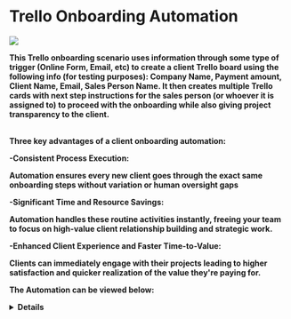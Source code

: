 # Trello Onboarding Automation

<p>
<img src="https://i.imgur.com/iHgLKfg.png alt"Resource Group"/?
</p>


<b>This Trello onboarding scenario uses information through some type of trigger (Online Form, Email, etc) to create a client Trello board using the following info (for testing purposes): Company Name, Payment amount, Client Name, Email, Sales Person Name. It then creates multiple Trello cards with next step instructions for the sales person (or whoever it is assigned to) to proceed with the onboarding while also giving project transparency to the client.  

</br>
</br?

Three key advantages of a client onboarding automation:

-Consistent Process Execution:

Automation ensures every new client goes through the exact same onboarding steps without variation or human oversight gaps 


-Significant Time and Resource Savings:

 Automation handles these routine activities instantly, freeing your team to focus on high-value client relationship building and strategic work. 


-Enhanced Client Experience and Faster Time-to-Value:

 Clients can immediately engage with their projects leading to higher satisfaction and quicker realization of the value they're paying for.

 The Automation can be viewed below:

  <details close>

<div>

</summary>
 

</hs><a href="[https://www.exemplarysecurity.com](https://vimeo.com/1088017457)"></a></h2>

<img src="https://i.imgur.com/iHgLKfg.png" width="50%">
